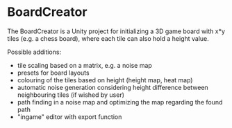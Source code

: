 # BoardCreator
The BoardCreator is a Unity project for initializing a 3D game board with x*y tiles (e.g. a chess board), where each tile can also hold a height value. 

Possible additions:
- tile scaling based on a matrix, e.g. a noise map
- presets for board layouts
- colouring of the tiles based on height (height map, heat map)
- automatic noise generation considering height difference between neighbouring tiles (if wished by user)
- path finding in a noise map and optimizing the map regarding the found path
- "ingame" editor with export function
